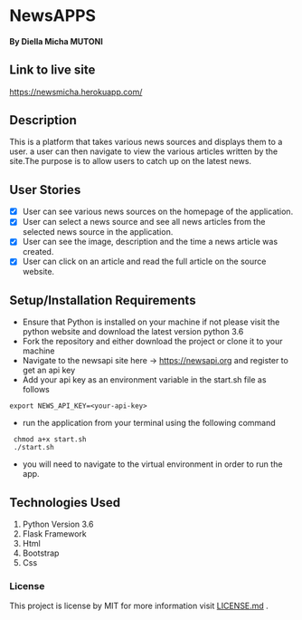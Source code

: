 # NewsAPPS

#### By Diella Micha MUTONI

## Link to live site
   https://newsmicha.herokuapp.com/

## Description
This is a platform that takes various news sources and displays them to a user. a user can then navigate to view the various articles written by the site.The purpose is to allow users to catch up on the latest news.
## User Stories
- [x] User can see various news sources on the homepage of the application.
- [x] User can select a news source and see all news articles from the selected news source in the application.
- [x] User can see the image, description and the time a news article was created.
- [x] User can click on an article and read the full article on the source website.  

## Setup/Installation Requirements
* Ensure that Python is installed on your machine if not please visit the python website and download the latest version python 3.6
* Fork the repository and either download the project or clone it to your machine
* Navigate to the newsapi site here -> https://newsapi.org and register to get an api key
* Add your api key as an environment variable in the start.sh file as follows
```
export NEWS_API_KEY=<your-api-key>
```
* run the application from your terminal using the following command
```
 chmod a+x start.sh
 ./start.sh
```
* you will need to navigate to the virtual environment in order to run the app.

## Technologies Used
1. Python Version 3.6
2. Flask Framework
3. Html
4. Bootstrap
5. Css

### License
This project is license  by MIT for more information visit [LICENSE.md](LICENSE.md) .

